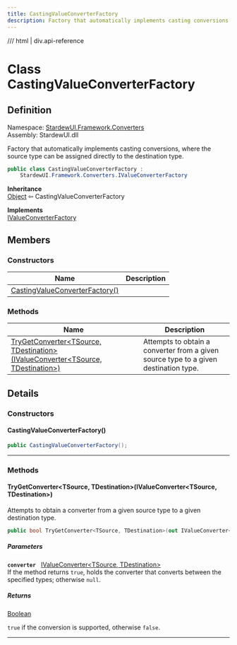 ```yaml
---
title: CastingValueConverterFactory
description: Factory that automatically implements casting conversions, where the source type can be assigned directly to the destination type.
---
```


<link rel="stylesheet" href="/StardewUI/stylesheets/reference.css" />

/// html | div.api-reference

# Class CastingValueConverterFactory

## Definition

<div class="api-definition" markdown>

Namespace: [StardewUI.Framework.Converters](index.md)  
Assembly: StardewUI.dll  

</div>

Factory that automatically implements casting conversions, where the source type can be assigned directly to the destination type.

```cs
public class CastingValueConverterFactory : 
    StardewUI.Framework.Converters.IValueConverterFactory
```

**Inheritance**  
[Object](https://learn.microsoft.com/en-us/dotnet/api/system.object) ⇦ CastingValueConverterFactory

**Implements**  
[IValueConverterFactory](ivalueconverterfactory.md)

## Members

### Constructors

 | Name | Description |
| --- | --- |
| [CastingValueConverterFactory()](#castingvalueconverterfactory) |  | 

### Methods

 | Name | Description |
| --- | --- |
| [TryGetConverter&lt;TSource, TDestination&gt;(IValueConverter&lt;TSource, TDestination&gt;)](#trygetconvertertsource-tdestinationivalueconvertertsource-tdestination) | Attempts to obtain a converter from a given source type to a given destination type. | 

## Details

### Constructors

#### CastingValueConverterFactory()



```cs
public CastingValueConverterFactory();
```

-----

### Methods

#### TryGetConverter&lt;TSource, TDestination&gt;(IValueConverter&lt;TSource, TDestination&gt;)

Attempts to obtain a converter from a given source type to a given destination type.

```cs
public bool TryGetConverter<TSource, TDestination>(out IValueConverter<TSource, TDestination> converter);
```

##### Parameters

**`converter`** &nbsp; [IValueConverter&lt;TSource, TDestination&gt;](ivalueconverter-2.md)  
If the method returns `true`, holds the converter that converts between the specified types; otherwise `null`.

##### Returns

[Boolean](https://learn.microsoft.com/en-us/dotnet/api/system.boolean)

  `true` if the conversion is supported, otherwise `false`.

-----

